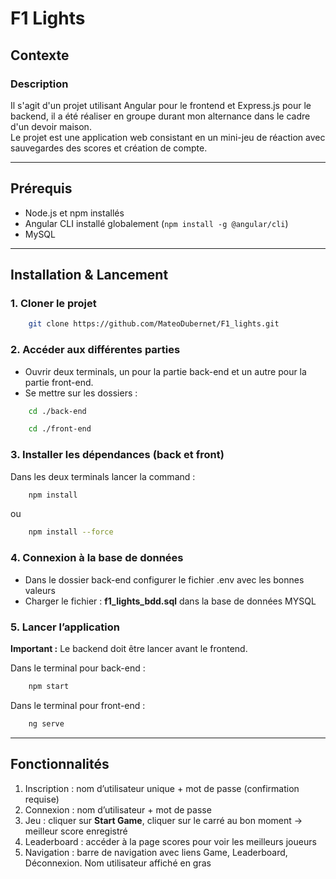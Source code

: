 # F1 Lights

## Contexte

### Description
Il s'agit d'un projet utilisant Angular pour le frontend et Express.js pour le backend, il a été réaliser en groupe durant mon alternance dans le cadre d'un devoir maison.\
Le projet est une application web consistant en un mini-jeu de réaction avec sauvegardes des scores et création de compte.

---

## Prérequis

- Node.js et npm installés
- Angular CLI installé globalement (`npm install -g @angular/cli`)
- MySQL

---

## Installation & Lancement

### 1. Cloner le projet
```bash
    git clone https://github.com/MateoDubernet/F1_lights.git
```

### 2. Accéder aux différentes parties
- Ouvrir deux terminals, un pour la partie back-end et un autre pour la partie front-end.
- Se mettre sur les dossiers :
```bash
    cd ./back-end
```
```bash
    cd ./front-end
```

### 3. Installer les dépendances (back et front)
Dans les deux terminals lancer la command :
```bash
    npm install
```
ou
```bash
    npm install --force
```

### 4. Connexion à la base de données
- Dans le dossier back-end configurer le fichier .env avec les bonnes valeurs
- Charger le fichier : **f1_lights_bdd.sql** dans la base de données MYSQL

### 5. Lancer l’application
**Important :** Le backend doit être lancer avant le frontend.

Dans le terminal pour back-end :
```bash
    npm start
```

Dans le terminal pour front-end :
```bash
    ng serve
```

---

## Fonctionnalités
1. Inscription : nom d’utilisateur unique + mot de passe (confirmation requise)
2. Connexion : nom d’utilisateur + mot de passe
3. Jeu : cliquer sur **Start Game**, cliquer sur le carré au bon moment → meilleur score enregistré
4. Leaderboard : accéder à la page scores pour voir les meilleurs joueurs
5. Navigation : barre de navigation avec liens Game, Leaderboard, Déconnexion. Nom utilisateur affiché en gras
